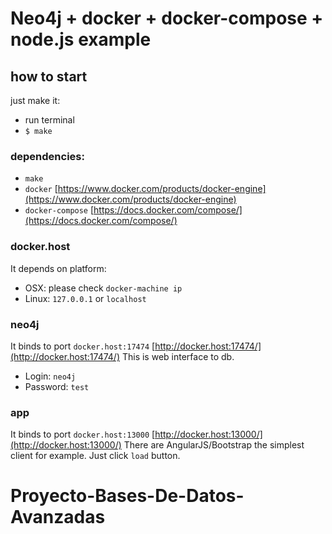 # Neo4j + docker + docker-compose + node.js example

## how to start
just make it:
- run terminal
- `$ make`

### dependencies:
- `make`
- `docker` [https://www.docker.com/products/docker-engine](https://www.docker.com/products/docker-engine)
- `docker-compose` [https://docs.docker.com/compose/](https://docs.docker.com/compose/)

### docker.host
It depends on platform:
- OSX: please check `docker-machine ip`
- Linux: `127.0.0.1` or `localhost`

### neo4j
It binds to port `docker.host:17474` [http://docker.host:17474/](http://docker.host:17474/) This is web interface to db.
- Login: `neo4j`
- Password: `test`

### app
It binds to port `docker.host:13000` [http://docker.host:13000/](http://docker.host:13000/)
There are AngularJS/Bootstrap the simplest client for example. Just click `load` button.

# Proyecto-Bases-De-Datos-Avanzadas
